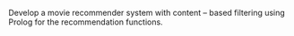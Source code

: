 Develop a movie recommender system with content – based filtering using Prolog for the recommendation functions.